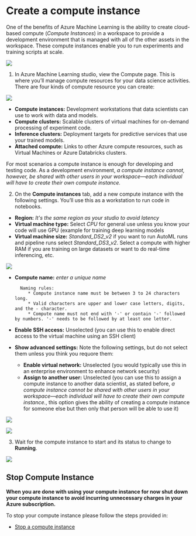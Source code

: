 # Create a compute instance

One of the benefits of Azure Machine Learning is the ability to create cloud-based compute (*Compute Instances*) in a workspace to provide a development environment that is managed with all of the other assets in the workspace. These compute instances enable you to run experiments and training scripts at scale.

![](https://docs.microsoft.com/en-us/learn/wwl-data-ai/intro-to-azure-machine-learning-service/media/01-05-notebook-vm.jpg)

1. In Azure Machine Learning studio, view the Compute page. This is where you’ll manage compute resources for your data science activities. There are four kinds of compute resource you can create:

![](https://github.com/felicity-borg/Getting-Started-On-Azure-ML/blob/main/Images/TypesOfComputeInstances.PNG)

* **Compute instances:** Development workstations that data scientists can use to work with data and models.
* **Compute clusters:**  Scalable clusters of virtual machines for on-demand processing of experiment code.
* **Inference clusters:** Deployment targets for predictive services that use your trained models.
* **Attached compute:** Links to other Azure compute resources, such as Virtual Machines or Azure Databricks clusters.


For most scenarios a compute instance is enough for developing and testing code.  As a development environment, *a compute instance cannot, however, be shared with other users in your workspace—each individual will have to create their own compute instance.* 

2. On the **Compute instances** tab, add a new compute instance with the following settings. You’ll use this as a workstation to run code in notebooks.

* **Region:** *It's the same region as your studio to avoid latency*
* **Virtual machine type:** Select *CPU* for general use unless you know your code will use GPU (example for training deep learning models
* **Virtual machine size:** *Standard_DS2_v2* if you want to run AutoML runs and pipeline runs select *Standard_DS3_v2*. Select a compute with higher RAM if you are training on large datasets or want to do real-time inferencing, etc.  

![](https://github.com/felicity-borg/Getting-Started-On-Azure-ML/blob/main/Images/NewCompute1.PNG)

* **Compute name:** *enter a unique name* 

        Naming rules:
           * Compute instance name must be between 3 to 24 characters long. 
           * Valid characters are upper and lower case letters, digits, and the - character.
           * Compute name must not end with '-' or contain '-' followed by numbers. '-' needs to be followed by at least one letter. 
           
* **Enable SSH access:** Unselected (you can use this to enable direct access to the virtual machine using an SSH client)
* **Show advanced settings:** Note the following settings, but do not select them unless you think you requore them:
    * **Enable virtual network:** Unselected (you would typically use this in an enterprise environment to enhance network security)
    * **Assign to another user:** Unselected (you can use this to assign a compute instance to another data scientist, as stated before, *a compute instance cannot be shared with other users in your workspace—each individual will have to create their own compute instance.*, this option gives the ability of creating a compute instance for someone else but then only that person will be able to use it)
    
![](https://github.com/felicity-borg/Getting-Started-On-Azure-ML/blob/main/Images/NewCompute2.PNG)

![](https://github.com/felicity-borg/Getting-Started-On-Azure-ML/blob/main/Images/NewCompute3.PNG)
  
3. Wait for the compute instance to start and its status to change to **Running**.

![](https://github.com/felicity-borg/Getting-Started-On-Azure-ML/blob/main/Images/NewCompute4.PNG)

## Stop Compute Instance

**When you are done with using your compute instance for now shut down your compute instance to avoid incurring unnecessary charges in your Azure subscription.**

To stop your compute instance please follow the steps provided in:

* [Stop a compute instance](https://github.com/felicity-borg/Getting-Started-On-Azure-ML/blob/main/Stop-Compute-Instance.md)

